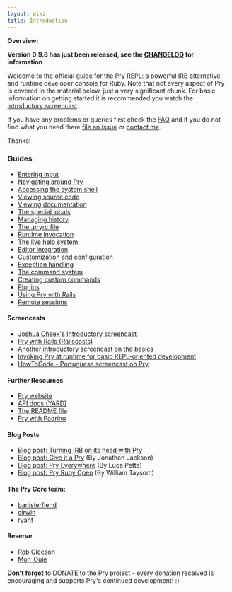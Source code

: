 ```yaml
---
layout: wiki
title: Introduction
---
```


**Overview:**

**Version 0.9.8 has just been released, see the [CHANGELOG](https://github.com/pry/pry/blob/master/CHANGELOG) for information**

Welcome to the official guide for the Pry REPL: a powerful IRB alternative and
runtime developer console for Ruby. Note that not every  aspect of Pry is
covered in the material below, just a very significant chunk. For
basic information on getting started it is recommended you watch the
[introductory screencast](http://vimeo.com/26391171).

If you have any problems or queries first check the [FAQ](https://github.com/pry/pry/wiki/FAQ) and if you do not find what you need there [file an issue](http://github.com/pry/pry/issues) or [contact me](http://github.com/banister).

Thanks!

### Guides

* [Entering input](/User-Input.html)
* [Navigating around Pry](https://github.com/pry/pry/wiki/State-navigation)
* [Accessing the system shell](https://github.com/pry/pry/wiki/Shell-Integration)
* [Viewing source code](https://github.com/pry/pry/wiki/Source-browsing)
* [Viewing documentation](https://github.com/pry/pry/wiki/Documentation-browsing)
* [The special locals](https://github.com/pry/pry/wiki/Special-Locals)
* [Managing history](https://github.com/pry/pry/wiki/History)
* [The .pryrc file](https://github.com/pry/pry/wiki/Pry-rc)
* [Runtime invocation](https://github.com/pry/pry/wiki/Runtime-invocation)
* [The live help system](https://github.com/pry/pry/wiki/Live-help)
* [Editor integration](https://github.com/pry/pry/wiki/Editor-integration)
* [Customization and configuration](https://github.com/pry/pry/wiki/Customization-and-configuration)
* [Exception handling](https://github.com/pry/pry/wiki/Exceptions)
* [The command system](https://github.com/pry/pry/wiki/Command-system)
* [Creating custom commands](https://github.com/pry/pry/wiki/Custom-commands)
* [Plugins](https://github.com/pry/pry/wiki/Plugins)
* [Using Pry with Rails](https://github.com/pry/pry/wiki/Setting-up-Rails-or-Heroku-to-use-Pry)
* [Remote sessions](https://github.com/pry/pry/wiki/Remote-sessions)


#### Screencasts

* [Joshua Cheek's Introductory screencast](http://vimeo.com/26391171)
* [Pry with Rails (Railscasts)](http://railscasts.com/episodes/280-pry-with-rails)
* [Another introductory screencast on the basics](http://vimeo.com/23535249)
* [Invoking Pry at runtime for basic REPL-oriented development](http://vimeo.com/23634437)
* [HowToCode - Portuguese screencast on Pry](http://f.simplesideias.com.br/howtocode/screencasts/pry/video.mp4)

#### Further Resources

* [Pry website](http://pry.github.com)
* [API docs (YARD)](http://rdoc.info/github/pry/pry/master/file/README.markdown)
* [The README file](http://rdoc.info/github/pry/pry/master/file/README.markdown)
* [Pry with Padrino](https://github.com/johnknott/pry-padrino)

#### Blog Posts

* [Blog post: Turning IRB on its head with Pry](http://banisterfiend.wordpress.com/2011/01/27/turning-irb-on-its-head-with-pry/)
* [Blog post: Give it a Pry](http://www.jonathan-jackson.net/give-it-a-pry) (By Jonathan Jackson)
* [Blog post: Pry Everywhere](http://lucapette.com/pry/pry-everywhere/) (By Luca Pette)
* [Blog post: Pry Ruby Open](http://cubiclemuses.com/cm/articles/2011/12/19/pry-ruby-open/) (By William Taysom)

#### The Pry Core team:

* [banisterfiend](http://github.com/banister)
* [cirwin](https://github.com/conradirwin)
* [ryanf](https://github.com/rwfitzge/)

#### Reserve

* [Rob Gleeson](https://github.com/robgleeson)
* [Mon_Ouie](https://github.com/mon-ouie)

**Don't forget** to [DONATE](http://www.pledgie.com/campaigns/15899) to the Pry project - every donation received is encouraging and supports Pry's continued development! :)
